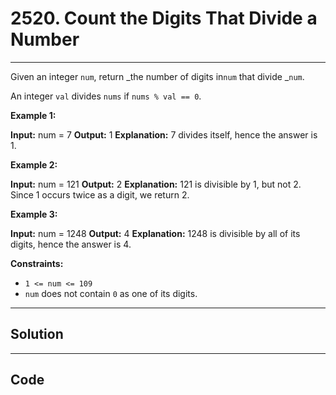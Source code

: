 # 2520. Count the Digits That Divide a Number

---

Given an integer `num`, return _the number of digits in`num` that divide _`num`.

An integer `val` divides `nums` if `nums % val == 0`.

 

**Example 1:**


**Input:** num = 7
**Output:** 1
**Explanation:** 7 divides itself, hence the answer is 1.


**Example 2:**


**Input:** num = 121
**Output:** 2
**Explanation:** 121 is divisible by 1, but not 2. Since 1 occurs twice as a digit, we return 2.


**Example 3:**


**Input:** num = 1248
**Output:** 4
**Explanation:** 1248 is divisible by all of its digits, hence the answer is 4.


 

**Constraints:**

  * `1 <= num <= 109`
  * `num` does not contain `0` as one of its digits.

---

## Solution



---

## Code
```python


```